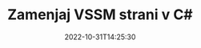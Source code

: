 ---
############################# Static ############################
layout: "auto-gen-merger"
date: 2022-10-31T14:25:30
draft: false
otherformats: dotm dotx epub html mht mhtml odp ods odt one otp ott pdf pps ppsx ppt

############################# Head ############################
head_title: "Zamenjaj in izmenjaj VSSM strani v C#"
head_description: "Zamenjaj in izmenjaj položaje dveh strani znotraj datoteke VSSM v C# z uporabo API-ja za združevanje dokumentov."

############################# Header ############################
title: "Zamenjaj VSSM strani v C#"
description: "Zamenjajte strani VSSM z nekaj vrsticami kode .NET."
bg_image: "https://cms.admin.containerize.com/templates/aspose/App_Themes/V3/images/bg/header1.png"
bg_overlay: false
button:
    enable: true
    icon: "fas fa-arrow-down"
    label: "Prenesite brezplačno preskusno različico"
    link: "https://downloads.groupdocs.com/merger/net"

############################# SubMenu ############################
submenu:
    enable: true

    left:
        img_alt: "GroupDocs.Merger for .NET"
        image: "https://cms.admin.containerize.com/templates/groupdocs/images/product-logos/90x90-noborder/groupdocs-merger-net.png"
        product: "GroupDocs.Merger"
        platform: ".NET"

    middle:
        button:

            # button loop
            - link: "https://apireference.groupdocs.com/merger/net"
              text: "API Reference"

            # button loop
            - link: "https://github.com/groupdocs-merger"
              text: "Primeri kod"

            # button loop
            - link: "https://products.groupdocs.app/merger/family"
              text: "Predstavitve v živo"

            # button loop
            - link: "https://purchase.groupdocs.com/pricing/merger/net"
              text: "Cenitev"

    right:
        link_download: "https://downloads.groupdocs.com/merger"
        link_learn: "https://docs.groupdocs.com/merger/net"
        link_buy: "https://purchase.groupdocs.com"

############################# About ############################
about:
    enable: true
    title: "O API-ju GroupDocs.Merger for .NET"
    content: |
        [GroupDocs.Merger for .NET](/sl/merger/net/) ponuja preprosto rešitev za varno združevanje in razdelitev med široko paleto formatov dokumentov, vključno s PDF, Microsoft Office (Word, Excel, PowerPoint) , OneNote), OpenDocument, HTML, slike in številne druge v aplikacijah .NET. Če dodate le nekaj vrstic kode, izvedite več operacij dokumenta, kot so premikanje, odstranjevanje, vrtenje, zamenjava, ekstrahiranje ali spreminjanje orientacije strani v dokumentih. API za združevanje dokumentov podpira tudi predogled strani dokumenta kot slike za analizo strukture dokumenta, oblikovanja in vsebine na strani.
        
        GroupDocs.Merger API je prava izbira za korporativne rešitve, ki potrebujejo funkcije zamenjave strani datotek. Ti API-ji so dobro podprti na vseh glavnih operacijskih sistemih in platformah, vključno z .NET Framework, .NET Standard, .NET Core, Mono.

############################# Steps ############################
steps:
    enable: true
    title_left: "Zamenjaj strani datoteke VSSM v .NET"
    content_left: |
        [GroupDocs.Merger for .NET](/sl/merger/net/) razvijalcem C# olajša zamenjavo strani v datoteki VSSM z implementacijo nekaj preprostih korakov .
        
        * Inicializirajte **SwapOptions**, da določite številke strani za izmenjavo.
        * Ustvarite nov primerek **Merger** in podajte pot izvornega dokumenta kot parameter konstruktorja.
        * Pokličite **SwapPages** in posredujte predmet **SwapOptions**.
        * Pokličite **Save** in določite pot do datoteke za shranjevanje nastalega dokumenta.

    title_right: "Sistemske zahteve"
    content_right: |
        API-ji GroupDocs.Merger for .NET so podprti na vseh glavnih platformah in operacijskih sistemih. Preden izvedete spodnjo kodo, se prepričajte, da imate v sistemu nameščene naslednje predpogoje.

        * Operacijski sistemi: Microsoft Windows, Linux, MacOS
        * Razvojna okolja: Visual Studio, Xamarin, MonoDevelop
        * Ogrodja: .NET Framework, .NET Standard, .NET Core, Mono
        * Prenesite najnovejšo različico GroupDocs.Merger for .NET iz [NuGet](https://www.nuget.org/packages/groupdocs.merger)
         
    code: |
     {{% merger/additional-styles %}}
     {{< merger/code-merger title="Kako zamenjati strani datoteke VSSM s primerom kode C#">}}

        ```csharp    
        // Zamenjajte strani datoteke VSSM z API-jem GroupDocs.Merger
        int pageNumber1 = 6;
        int pageNumber2 = 1;

        // Inicializirajte razred SwapOptions, da določite številke strani za zamenjavo
        SwapOptions swapOptions = new SwapOptions(pageNumber2, pageNumber1);

        // Ustvari združitev z vhodnim dokumentom VSSM
        using (Merger merger = new Merger("input.vssm"))
          {
            // Pokličite metodo SwapPages in ji posredujte objekt SwapOptions
            merger.SwapPages(swapOptions);
    
            // Pokličite metodo Shrani in posredujte želeno pot do datoteke, da shranite izhodni dokument
            merger.Save("output.vssm");
          }
        ```
     {{< /merger/code-merger >}}

############################# Demos ############################
demos:
    enable: true
    title: "Predstavitve v živo - zamenjajte VSSM strani datotek na spletu"
    content: |
       Takoj zamenjajte strani datoteke VSSM tako, da obiščete spletno mesto [GroupDocs.Merger Live Demos](https://products.groupdocs.app/splitter/swap-pages/vssm).
       Predstavitev v živo ima naslednje prednosti.
        
############################# About Formats ############################
about_formats:
    enable: true

############################# More Formats ############################
more_formats:
    enable: true
    title: "Zamenjaj strani drugih formatov datotek"
    content: |
        .NET dokumentira API za združevanje in razdelitev za oblike datotek in slike. Zamenjajte nekaj priljubljenih formatov datotek, kot je navedeno spodaj.

############################# Back to top ###############################
back_to_top:
    enable: true
---